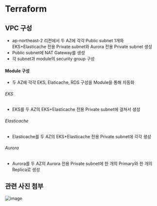 # Terraform

## VPC 구성
- ap-northeast-2 리전에서 두 AZ에 각각 Public subnet 1개와 EKS+Elasticache 전용 Private subnet와 Aurora 전용 Private subnet 생성
- Public subnet에 NAT Gateway를 생성
- 각 subnet과 module의 security group 구성

#### Module 구성
- 두 AZ에 각각 EKS, Elaticache, RDS 구성을 Module을 통해 자동화

###### EKS
- EKS를 두 AZ의 EKS+Elasticache 전용 Private subnet에 걸쳐서 생성

###### Elasticache
- Elasticache를 두 AZ의 EKS+Elasticache 전용 Private subnet에 각각 생성

###### Aurora
- Aurora를 두 AZ의 Aurora 전용 Private subnet에 한 개의 Primary와 한 개의 Replica로 생성

## 관련 사진 첨부

![image](https://github.com/user-attachments/assets/8a736b7c-2456-444d-971d-3e3bf5ea4307)
